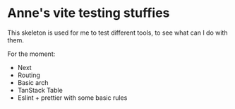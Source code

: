 # Anne's vite testing stuffies

This skeleton is used for me to test different tools, to see what can I do with them.

For the moment:

- Next
- Routing
- Basic arch
- TanStack Table
- Eslint + prettier with some basic rules
